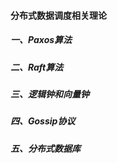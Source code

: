 #### 分布式数据调度相关理论

##### 一、Paxos算法



##### 二、Raft算法



##### 三、逻辑钟和向量钟



##### 四、Gossip协议



##### 五、分布式数据库

